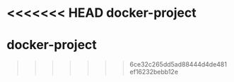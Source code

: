 <<<<<<< HEAD
docker-project
=======
# docker-project
>>>>>>> 6ce32c265dd5ad88444d4de481ef16232bebb12e
